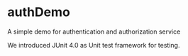 # authDemo
A simple demo for authentication and authorization service  

We introduced JUnit 4.0 as Unit test framework for testing.